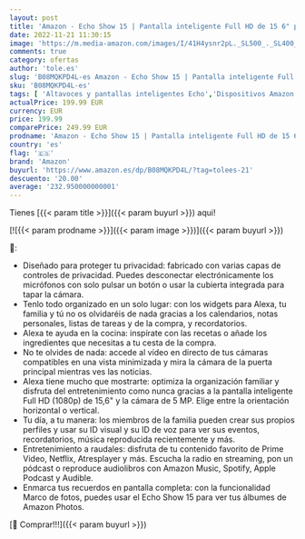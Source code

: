 ```yaml
---
layout: post
title: 'Amazon - Echo Show 15 | Pantalla inteligente Full HD de 15 6" para organizar tu vida familiar con Alexa'
date: 2022-11-21 11:30:15
image: 'https://m.media-amazon.com/images/I/41H4ysnr2pL._SL500_._SL400_.jpg'
comments: true
category: ofertas
author: 'tole.es'
slug: 'B08MQKPD4L-es Amazon - Echo Show 15 | Pantalla inteligente Full HD de 15...'
sku: 'B08MQKPD4L-es'
tags: [ 'Altavoces y pantallas inteligentes Echo','Dispositivos Amazon','Dispositivos Amazon y Accesorios','Pantallas inteligentes','alexa','amazon','🇪🇸', ]
actualPrice: 199.99 EUR
currency: EUR
price: 199.99
comparePrice: 249.99 EUR
prodname: 'Amazon - Echo Show 15 | Pantalla inteligente Full HD de 15 6" para organizar tu vida familiar con Alexa'
country: 'es'
flag: '🇪🇸'
brand: 'Amazon'
buyurl: 'https://www.amazon.es/dp/B08MQKPD4L/?tag=tolees-21'
descuento: '20.00'
average: '232.950000000001'
---
```


Tienes [{{< param title >}}]({{< param buyurl >}}) aqui!

[![{{< param prodname >}}]({{< param image >}})]({{< param buyurl >}})

🔎:

- Diseñado para proteger tu privacidad: fabricado con varias capas de controles de privacidad. Puedes desconectar electrónicamente los micrófonos con solo pulsar un botón o usar la cubierta integrada para tapar la cámara.
- Tenlo todo organizado en un solo lugar: con los widgets para Alexa, tu familia y tú no os olvidaréis de nada gracias a los calendarios, notas personales, listas de tareas y de la compra, y recordatorios.
- Alexa te ayuda en la cocina: inspírate con las recetas o añade los ingredientes que necesitas a tu cesta de la compra.
- No te olvides de nada: accede al vídeo en directo de tus cámaras compatibles en una vista minimizada y mira la cámara de la puerta principal mientras ves las noticias.
- Alexa tiene mucho que mostrarte: optimiza la organización familiar y disfruta del entretenimiento como nunca gracias a la pantalla inteligente Full HD (1080p) de 15,6" y la cámara de 5 MP. Elige entre la orientación horizontal o vertical.
- Tu día, a tu manera: los miembros de la familia pueden crear sus propios perfiles y usar su ID visual y su ID de voz para ver sus eventos, recordatorios, música reproducida recientemente y más.
- Entretenimiento a raudales: disfruta de tu contenido favorito de Prime Video, Netflix, Atresplayer y más. Escucha la radio en streaming, pon un pódcast o reproduce audiolibros con Amazon Music, Spotify, Apple Podcast y Audible.
- Enmarca tus recuerdos en pantalla completa: con la funcionalidad Marco de fotos, puedes usar el Echo Show 15 para ver tus álbumes de Amazon Photos.

[🛒 Comprar!!!]({{< param buyurl >}})

